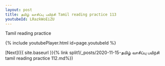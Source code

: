 ```yaml
---
layout: post
title: தமிழ் வாசிப்பு பயிற்சி Tamil reading practice 113
youtubeId: LRazkWoEiZU
---
```

 
 
Tamil reading practice
 
 
 
 
 


{% include youtubePlayer.html id=page.youtubeId %}
 
[Next]({{ site.baseurl }}{% link  split1/_posts/2020-11-15-தமிழ் வாசிப்பு பயிற்சி tamil reading practice 112.md%})
 
